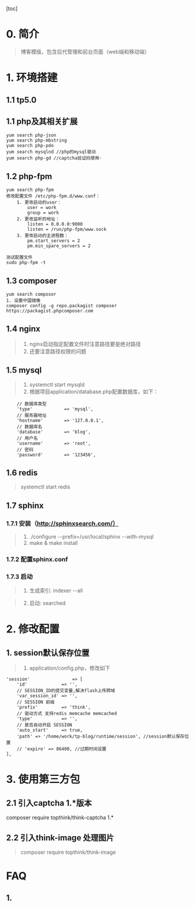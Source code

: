 [toc]

# 0. 简介
> 博客模版，包含后代管理和前台页面（web端和移动端）

# 1. 环境搭建
## 1.1 tp5.0
## 1.1 php及其相关扩展
```
yum search php-json
yum search php-mbstring
yum search php-pdo
yum search mysqlnd //php的mysql驱动
yum search php-gd //captcha验证码使用·
```

## 1.2 php-fpm
```
yum search php-fpm
修改配置文件 /etc/php-fpm.d/www.conf：
    1. 更改启动的user：
        user = work
        group = work
    2. 更改监听的地址：
        listen = 0.0.0.0:9000
        listen = /run/php-fpm/www.sock
    3. 更改启动的主进程数：
        pm.start_servers = 2
        pm.min_spare_servers = 2
    
测试配置文件
sudo php-fpm -t
```
## 1.3 composer
```
yum search composer
1. 设置中国镜像
composer config -g repo.packagist composer https://packagist.phpcomposer.com
```
## 1.4 nginx
> 1. nginx启动指定配置文件时注意路径要是绝对路径
> 2. 还要注意路径权限的问题

## 1.5 mysql
> 1. systemctl start mysqld
> 2. 根据项目application/database.php配置数据库，如下：
```
    // 数据库类型
    'type'            => 'mysql',
    // 服务器地址
    'hostname'        => '127.0.0.1',
    // 数据库名
    'database'        => 'blog',
    // 用户名
    'username'        => 'root',
    // 密码
    'password'        => '123456',
```

## 1.6 redis
> systemctl start redis

## 1.7 sphinx
### 1.7.1 安装（http://sphinxsearch.com/）
> 1. ./configure --prefix=/usr/local/sphinx --with-mysql
> 2. make & make install

### 1.7.2 配置sphinx.conf

### 1.7.3 启动
> 1. 生成索引: indexer --all

> 2. 启动: searched


# 2. 修改配置
## 1. session默认保存位置
> 1. application/config.php，修改如下

```
'session'                => [
    'id'             => '',
    // SESSION_ID的提交变量,解决flash上传跨域
    'var_session_id' => '',
    // SESSION 前缀
    'prefix'         => 'think',
    // 驱动方式 支持redis memcache memcached
    'type'           => '',
    // 是否自动开启 SESSION
    'auto_start'     => true,
    'path' => '/home/work/tp-blog/runtime/session', //session默认保存位置
    // 'expire' => 86400, //过期时间设置
],
```

# 3. 使用第三方包
## 2.1 引入captcha 1.*版本
> 
composer require topthink/think-captcha 1.*

## 2.2 引入think-image 处理图片
> composer require topthink/think-image

# FAQ
## 1. 
